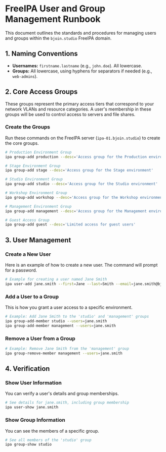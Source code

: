 # FreeIPA User and Group Management Runbook

This document outlines the standards and procedures for managing users and groups within the `bjoin.studio` FreeIPA domain.

## 1. Naming Conventions

- **Usernames:** `firstname.lastname` (e.g., `john.doe`). All lowercase.
- **Groups:** All lowercase, using hyphens for separators if needed (e.g., `web-admins`).

## 2. Core Access Groups

These groups represent the primary access tiers that correspond to your network VLANs and resource categories. A user's membership in these groups will be used to control access to servers and file shares.

### Create the Groups

Run these commands on the FreeIPA server (`ipa-01.bjoin.studio`) to create the core groups.

```bash
# Production Environment Group
ipa group-add production --desc='Access group for the Production environment'

# Stage Environment Group
ipa group-add stage --desc='Access group for the Stage environment'

# Studio Environment Group
ipa group-add studio --desc='Access group for the Studio environment'

# Workshop Environment Group
ipa group-add workshop --desc='Access group for the Workshop environment'

# Management Environment Group
ipa group-add management --desc='Access group for the Management environment'

# Guest Access Group
ipa group-add guest --desc='Limited access for guest users'
```

## 3. User Management

### Create a New User

Here is an example of how to create a new user. The command will prompt for a password.

```bash
# Example for creating a user named Jane Smith
ipa user-add jane.smith --first=Jane --last=Smith --email=jane.smith@bjoin.studio --shell=/bin/bash
```

### Add a User to a Group

This is how you grant a user access to a specific environment.

```bash
# Example: Add Jane Smith to the 'studio' and 'management' groups
ipa group-add-member studio --users=jane.smith
ipa group-add-member management --users=jane.smith
```

### Remove a User from a Group

```bash
# Example: Remove Jane Smith from the 'management' group
ipa group-remove-member management --users=jane.smith
```

## 4. Verification

### Show User Information

You can verify a user's details and group memberships.

```bash
# See details for jane.smith, including group membership
ipa user-show jane.smith
```

### Show Group Information

You can see the members of a specific group.

```bash
# See all members of the 'studio' group
ipa group-show studio
```
